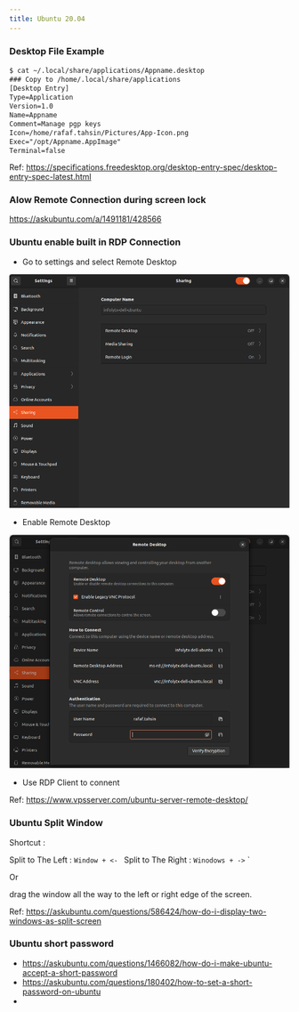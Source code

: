 ```yaml
---
title: Ubuntu 20.04
---
```


### Desktop File Example

```shell
$ cat ~/.local/share/applications/Appname.desktop 
### Copy to /home/.local/share/applications
[Desktop Entry]
Type=Application
Version=1.0
Name=Appname
Comment=Manage pgp keys
Icon=/home/rafaf.tahsin/Pictures/App-Icon.png
Exec="/opt/Appname.AppImage"
Terminal=false
```

Ref: https://specifications.freedesktop.org/desktop-entry-spec/desktop-entry-spec-latest.html




### Alow Remote Connection during screen lock

https://askubuntu.com/a/1491181/428566

### Ubuntu enable built in RDP Connection 

- Go to settings and select Remote Desktop

![img.png](img.png)

- Enable Remote Desktop

![img_1.png](img_1.png)

- Use RDP Client to connent

Ref: https://www.vpsserver.com/ubuntu-server-remote-desktop/


### Ubuntu Split Window

Shortcut : 

Split to The Left : `Window + <- `
Split to The Right : `Winodows + ->` 
`

Or

drag the window all the way to the left or right edge of the screen.

Ref: https://askubuntu.com/questions/586424/how-do-i-display-two-windows-as-split-screen


### Ubuntu short password

- https://askubuntu.com/questions/1466082/how-do-i-make-ubuntu-accept-a-short-password
- https://askubuntu.com/questions/180402/how-to-set-a-short-password-on-ubuntu
- 